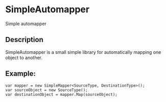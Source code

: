# SimpleAutomapper
Simple automapper

## Description

SimpleAutomapper is a small simple library for automatically mapping one object to another.

## Example:
```
var mapper = new SimpleMapper<SourceType, DestinationType>();
var sourceObject = new SourceType();
var destinationObject = mapper.Map(sourceObject);
```
